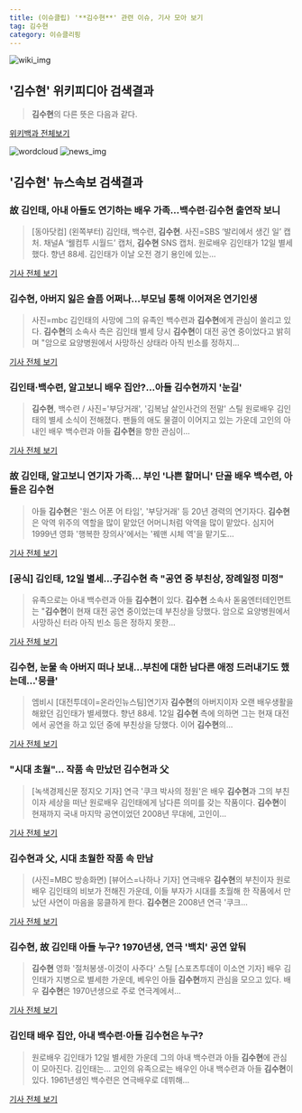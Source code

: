 ```yaml
---
title: (이슈클립) '**김수현**' 관련 이슈, 기사 모아 보기
tag: 김수현
category: 이슈클리핑
---
```

![wiki_img](https://user-images.githubusercontent.com/42597476/44503234-41136a80-a6d0-11e8-9071-6fc6418eafe4.png)
## **'**김수현**'** 위키피디아 검색결과
>**김수현**의 다른 뜻은 다음과 같다.

<a href="https://ko.wikipedia.org/wiki/김수현" target="_blank">위키백과 전체보기</a>

![wordcloud](https://s3.ap-northeast-2.amazonaws.com/lyrics101-wordcloud/2018-09-12-1536736814.png)
![news_img](https://user-images.githubusercontent.com/42597476/44507050-1206f400-a6e4-11e8-8d98-7ffbfebb353f.png)
## **'**김수현**'** 뉴스속보 검색결과
### 故 김인태, 아내 아들도 연기하는 배우 가족…백수련·**김수현** 출연작 보니

>[동아닷컴] (왼쪽부터) 김인태, 백수련, **김수현**. 사진=SBS ‘발리에서 생긴 일’ 캡처. 채널A ‘웰컴투 시월드’ 캡처, **김수현** SNS 캡처. 원로배우 김인태가 12일 별세했다. 향년 88세. 김인태가 이날 오전 경기 용인에 있는...

<a href="http://news.donga.com/3/all/20180912/91946787/2" target="_blank">기사 전체 보기</a>

### **김수현**, 아버지 잃은 슬픔 어쩌나...부모님 통해 이어져온 연기인생

>사진=mbc 김인태의 사망에 그의 유족인 백수련과 **김수현**에게 관심이 쏠리고 있다. **김수현**의 소속사 측은 김인태 별세 당시 **김수현**이 대전 공연 중이었다고 밝히며 "암으로 요양병원에서 사망하신 상태라 아직 빈소를 정하지...

<a href="http://www.gukjenews.com/news/articleView.html?idxno=990687" target="_blank">기사 전체 보기</a>

### 김인태·백수련, 알고보니 배우 집안?…아들 **김수현**까지 '눈길'

>**김수현**, 백수련 / 사진='부당거래', '김복남 살인사건의 전말' 스틸 원로배우 김인태의 별세 소식이 전해졌다. 팬들의 애도 물결이 이어지고 있는 가운데 고인의 아내인 배우 백수련과 아들 **김수현**을 향한 관심이...

<a href="http://sports.hankooki.com/lpage/entv/201809/sp20180912145351136730.htm" target="_blank">기사 전체 보기</a>

### 故 김인태, 알고보니 연기자 가족… 부인 '나쁜 할머니' 단골 배우 백수련, 아들은 **김수현**

>아들 **김수현**은 '원스 어폰 어 타임', '부당거래' 등 20년 경력의 연기자다. **김수현**은 악역 위주의 역할을 많이 맡았던 어머니처럼 악역을 많이 맡았다. 심지어 1999년 영화 '행복한 장의사'에서는 '꿰맨 시체 역'을 맡기도...

<a href="http://news20.busan.com/controller/newsController.jsp?newsId=20180912000075" target="_blank">기사 전체 보기</a>

### [공식] 김인태, 12일 별세…子**김수현** 측 "공연 중 부친상, 장례일정 미정"

>유족으로는 아내 백수련과 아들 **김수현**이 있다. **김수현** 소속사 돋움엔터테인먼트는 "**김수현**이 현재 대전 공연 중이었는데 부친상을 당했다. 암으로 요양병원에서 사망하신 터라 아직 빈소 등은 정하지 못한...

<a href="http://sports.chosun.com/news/ntype.htm?id=201809130100102290007937&servicedate=20180912" target="_blank">기사 전체 보기</a>

### **김수현**, 눈물 속 아버지 떠나 보내...부친에 대한 남다른 애정 드러내기도 했는데...'뭉클'

>엠비시 [대전투데이=온라인뉴스팀]연기자 **김수현**의 아버지이자 오랜 배우생활을 해왔던 김인태가 별세했다. 향년 88세. 12일 **김수현** 측에 의하면 그는 현재 대전에서 공연을 하고 있던 중에 부친상을 당했다. 이어 **김수현**의...

<a href="http://www.daejeontoday.com/news/articleView.html?idxno=513188" target="_blank">기사 전체 보기</a>

### "시대 초월"… 작품 속 만났던 **김수현**과 父

>[녹색경제신문 정지오 기자] 연극 '쿠크 박사의 정원'은 배우 **김수현**과 그의 부친이자 세상을 떠난 원로배우 김인태에게 남다른 의미를 갖는 작품이다. **김수현**이 현재까지 국내 마지막 공연이었던 2008년 무대에, 고인이...

<a href="http://www.greened.kr/news/articleView.html?idxno=75210" target="_blank">기사 전체 보기</a>

### **김수현**과 父, 시대 초월한 작품 속 만남

>(사진=MBC 방송화면) [뷰어스=나하나 기자] 연극배우 **김수현**의 부친이자 원로배우 김인태의 비보가 전해진 가운데, 이들 부자가 시대를 초월해 한 작품에서 만났던 사연이 마음을 뭉클하게 한다. **김수현**은 2008년 연극 '쿠크...

<a href="http://viewers.heraldcorp.com/news/articleView.html?idxno=19560" target="_blank">기사 전체 보기</a>

### **김수현**, 故 김인태 아들 누구? 1970년생, 연극 '백치' 공연 앞둬

>**김수현** 영화 '절처봉생-이것이 사주다' 스틸 [스포츠투데이 이소연 기자] 배우 김인태가 지병으로 별세한 가운데, 베우인 아들 **김수현**까지 관심을 모으고 있다. 배우 **김수현**은 1970년생으로 주로 연극계에서...

<a href="http://stoo.asiae.co.kr/news/naver_view.htm?idxno=2018091214513688131" target="_blank">기사 전체 보기</a>

### 김인태 배우 집안, 아내 백수련·아들 **김수현**은 누구?

>원로배우 김인태가 12일 별세한 가운데 그의 아내 백수련과 아들 **김수현**에 관심이 모아진다.   김인태는... 고인의 유족으로는 배우인 아내 백수련과 아들 **김수현**이 있다.   1961년생인 백수련은 연극배우로 데뷔해...

<a href="http://moneys.mt.co.kr/news/mwView.php?no=2018091215448014414" target="_blank">기사 전체 보기</a>


